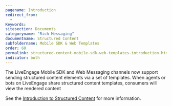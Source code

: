 ```yaml
---
pagename: Introduction
redirect_from:
  - 
Keywords:
sitesection: Documents
categoryname: "Rich Messaging"
documentname: Structured Content
subfoldername: Mobile SDK & Web Templates
order: 60
permalink: structured-content-mobile-sdk-web-templates-introduction.html
indicator: both
---
```


The LiveEngage Mobile SDK and Web Messaging channels now support sending structured content elements via a set of templates. When agents or bots on LiveEngage share structured content templates, consumers will view the rendered content

See the [Introduction to Structured Content](structured-content-introduction-to-structured-content.html) for more information.